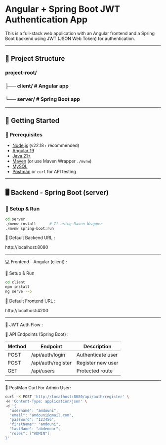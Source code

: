 # Angular + Spring Boot JWT Authentication App

This is a full-stack web application with an Angular frontend and a Spring Boot backend using JWT (JSON Web Token) for authentication.

---

## 📁 Project Structure

### project-root/

### ├── client/ # Angular app

### └── server/ # Spring Boot app

---

## 🚀 Getting Started

### 🔧 Prerequisites

- [Node.js](https://nodejs.org/) (v22.18+ recommended)
- [Angular 19](https://angular.io/cli)
- [Java 21+](https://adoptopenjdk.net/)
- [Maven](https://maven.apache.org/) (or use Maven Wrapper `./mvnw`)
- [MySQL](https://www.mysql.com/)
- [Postman](https://www.postman.com/) or `curl` for API testing

---

## 🖥️ Backend - Spring Boot (server)

### 🔹 Setup & Run

```bash
cd server
./mvnw install      # If using Maven Wrapper
./mvnw spring-boot:run
```

🔹 Default Backend URL :

http://localhost:8080

---

💻 Frontend - Angular (client) :

🔹 Setup & Run

```bash
cd client
npm install
ng serve --o
```

🔹 Default Frontend URL :

http://localhost:4200

---

🔐 JWT Auth Flow :

🔹 API Endpoints (Spring Boot) :

| Method | Endpoint            | Description         |
|--------|---------------------|---------------------|
| POST   | /api/auth/login     | Authenticate user   |
| POST   | /api/auth/register  | Register new user   |
| GET    | /api/users          | Protected route     |


---

🔹 PostMan Curl For Admin User:

```bash
curl -X POST 'http://localhost:8080/api/auth/register' \
-H 'Content-Type: application/json' \
-d '{
  "username": "amdouni",
  "email": "amdouni@gmail.com",
  "password": "123456",
  "firstName": "amdouni",
  "lastName": "abdenour",
  "roles": ["ADMIN"]
}'
```

